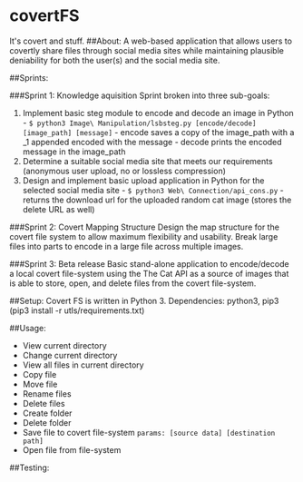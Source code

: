 # covertFS
It's covert and stuff. 
##About: 
  A web-based application that allows users to covertly share files through social media sites while maintaining plausible deniability for both the user(s) and the social media site. 

##Sprints: 

###Sprint 1: Knowledge aquisition
Sprint broken into three sub-goals: 
  1. Implement basic steg module to encode and decode an image in Python 
    - `$ python3 Image\ Manipulation/lsbsteg.py [encode/decode] [image_path] [message]`
    - encode saves a copy of the image_path with a _1 appended encoded with the message
    - decode prints the encoded message in the image_path
  2. Determine a suitable social media site that meets our requirements (anonymous user upload, no or lossless compression)
  3. Design and implement basic upload application in Python for the selected social media site 
    - `$ python3 Web\ Connection/api_cons.py`
    - returns the download url for the uploaded random cat image (stores the delete URL as well)

###Sprint 2: Covert Mapping Structure
  Design the map structure for the covert file system to allow maximum flexibility and usability. Break large files into parts to encode in a large file across multiple images. 

###Sprint 3: Beta release
  Basic stand-alone application to encode/decode a local covert file-system using the The Cat API as a source of images that is able to store, open, and delete files from the covert file-system. 
    
##Setup: 
  Covert FS is written in Python 3. 
  Dependencies:
    python3, pip3 (pip3 install -r utls/requirements.txt)

##Usage: 
  - View current directory
  - Change current directory
  - View all files in current directory
  - Copy file
  - Move file
  - Rename files
  - Delete files
  - Create folder
  - Delete folder
  - Save file to covert file-system `params: [source data] [destination path]`
  - Open file from file-system

##Testing:
